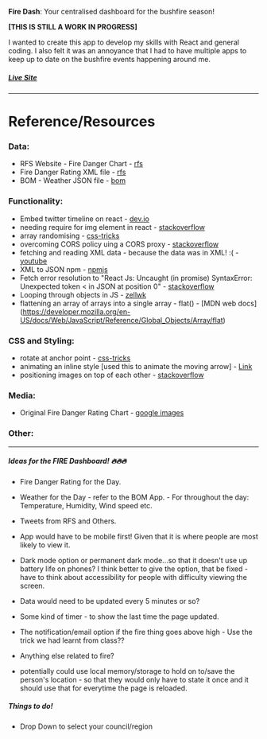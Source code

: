 **Fire Dash**: Your centralised dashboard for the bushfire season!

**[THIS IS STILL A WORK IN PROGRESS]**

I wanted to create this app to develop my skills with React and general coding. I also felt it was an annoyance that I had to have multiple apps to keep up to date on the bushfire events happening around me.

##### [Live Site](https://iwishjames.github.io/fire-dash/)
---

# Reference/Resources
### Data:
- RFS Website - Fire Danger Chart - [rfs](http://www.rfs.nsw.gov.au/fire-information/fdr-and-tobans?a=1421)
- Fire Danger Rating XML file - [rfs](http://www.rfs.nsw.gov.au/feeds/fdrToban.xml)
- BOM - Weather JSON file - [bom](http://reg.bom.gov.au/fwo/IDN60901/IDN60901.94757.json)


### Functionality:
- Embed twitter timeline on react - [dev.io](https://dev.to/heymarkkop/embed-twitter-widget-on-reactjs-1768)
- needing require for img element in react - [stackoverflow](https://stackoverflow.com/questions/34582405/react-wont-load-local-images)
- array randomising - [css-tricks](https://css-tricks.com/snippets/javascript/select-random-item-array/)
- overcoming CORS policy uing a CORS proxy - [stackoverflow](https://stackoverflow.com/questions/43262121/trying-to-use-fetch-and-pass-in-mode-no-cors)
- fetching and reading XML data - because the data was in XML! :( - [youtube](https://www.youtube.com/watch?v=MDAWie2Sicc)
- XML to JSON npm  - [npmjs](https://www.npmjs.com/package/xml2js)
- Fetch error resolution to  "React Js: Uncaught (in promise) SyntaxError: Unexpected token < in JSON at position 0" - [stackoverflow](https://stackoverflow.com/questions/37269808/react-js-uncaught-in-promise-syntaxerror-unexpected-token-in-json-at-posit)
- Looping through objects in JS - [zellwk](https://zellwk.com/blog/looping-through-js-objects/)
- flattening an array of arrays into a single array - flat() - [MDN web docs] (https://developer.mozilla.org/en-US/docs/Web/JavaScript/Reference/Global_Objects/Array/flat)

### CSS and Styling:
- rotate at anchor point - [css-tricks](https://css-tricks.com/almanac/properties/t/transform-origin/)
- animating an inline style [used this to animate the moving arrow] - [Link](https://css-tricks.com/animate-to-an-inline-style/)
- positioning images on top of each other - [stackoverflow](https://stackoverflow.com/questions/48474/how-do-i-position-one-image-on-top-of-another-in-html)

### Media:
- Original Fire Danger Rating Chart - [google images](http://dmiq0kz125zbt.cloudfront.net/images/12487.png)


### Other:

---

##### Ideas for the FIRE Dashboard! 🔥🔥🔥

- Fire Danger Rating for the Day.
- Weather for the Day - refer to the BOM App. - For throughout the day: Temperature, Humidity, Wind speed etc.
- Tweets from RFS and Others.
- App would have to be mobile first! Given that it is where people are most likely to view it.
- Dark mode option or permanent dark mode...so that it doesn't use up battery life on phones? I think better to give the option, that be fixed - have to think about accessibility for people with difficulty viewing the screen.
- Data would need to be updated every 5 minutes or so?
- Some kind of timer - to show the last time the page updated.
- The notification/email option if the fire thing goes above high - Use the trick we had learnt from class??

- Anything else related to fire?

- potentially could use local memory/storage to hold on to/save the person's location - so that they would only have to state it once and it should use that for everytime the page is reloaded.

##### Things to do!
- Drop Down to select your council/region
